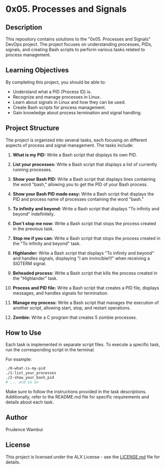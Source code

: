 # 0x05. Processes and Signals

## Description

This repository contains solutions to the "0x05. Processes and Signals" DevOps project. The project focuses on understanding processes, PIDs, signals, and creating Bash scripts to perform various tasks related to process management.

## Learning Objectives

By completing this project, you should be able to:

- Understand what a PID (Process ID) is.
- Recognize and manage processes in Linux.
- Learn about signals in Linux and how they can be used.
- Create Bash scripts for process management.
- Gain knowledge about process termination and signal handling.

## Project Structure

The project is organized into several tasks, each focusing on different aspects of process and signal management. The tasks include:

1. **What is my PID:** Write a Bash script that displays its own PID.

2. **List your processes:** Write a Bash script that displays a list of currently running processes.

3. **Show your Bash PID:** Write a Bash script that displays lines containing the word "bash," allowing you to get the PID of your Bash process.

4. **Show your Bash PID made easy:** Write a Bash script that displays the PID and process name of processes containing the word "bash."

5. **To infinity and beyond:** Write a Bash script that displays "To infinity and beyond" indefinitely.

6. **Don't stop me now:** Write a Bash script that stops the process created in the previous task.

7. **Stop me if you can:** Write a Bash script that stops the process created in the "To infinity and beyond" task.

8. **Highlander:** Write a Bash script that displays "To infinity and beyond" and handles signals, displaying "I am invincible!!!" when receiving a SIGTERM signal.

9. **Beheaded process:** Write a Bash script that kills the process created in the "Highlander" task.

10. **Process and PID file:** Write a Bash script that creates a PID file, displays messages, and handles signals for termination.

11. **Manage my process:** Write a Bash script that manages the execution of another script, allowing start, stop, and restart operations.

12. **Zombie:** Write a C program that creates 5 zombie processes.

## How to Use

Each task is implemented in separate script files. To execute a specific task, run the corresponding script in the terminal.

For example:

```bash
./0-what-is-my-pid
./1-list_your_processes
./2-show_your_bash_pid
# ... and so on
```

Make sure to follow the instructions provided in the task descriptions. Additionally, refer to the README.md file for specific requirements and details about each task.

## Author
Prudence Wambui

## License

This project is licensed under the ALX License - see the [LICENSE.md](LICENSE.md) file for details.
